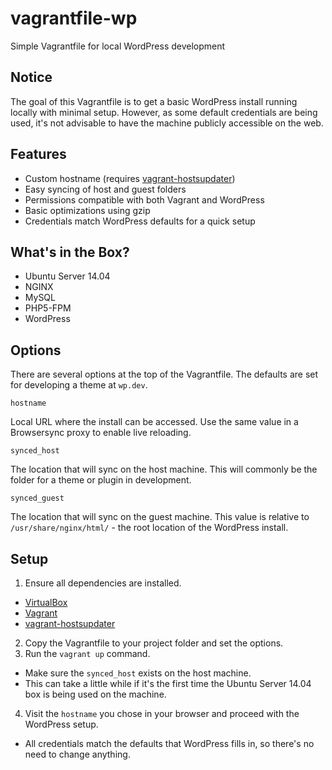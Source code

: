 # vagrantfile-wp

Simple Vagrantfile for local WordPress development

## Notice

The goal of this Vagrantfile is to get a basic WordPress install running locally with minimal setup.  However, as some default credentials are being used, it's not advisable to have the machine publicly accessible on the web.

## Features

- Custom hostname (requires [vagrant-hostsupdater](https://github.com/cogitatio/vagrant-hostsupdater))
- Easy syncing of host and guest folders
- Permissions compatible with both Vagrant and WordPress
- Basic optimizations using gzip
- Credentials match WordPress defaults for a quick setup

## What's in the Box?

- Ubuntu Server 14.04
- NGINX
- MySQL
- PHP5-FPM
- WordPress

## Options

There are several options at the top of the Vagrantfile.  The defaults are set for developing a theme at `wp.dev`.

`hostname`

Local URL where the install can be accessed.  Use the same value in a Browsersync proxy to enable live reloading.

`synced_host`

The location that will sync on the host machine.  This will commonly be the folder for a theme or plugin in development.

`synced_guest`

The location that will sync on the guest machine.  This value is relative to `/usr/share/nginx/html/` - the root location of the WordPress install.

## Setup

1. Ensure all dependencies are installed.
  - [VirtualBox](https://www.virtualbox.org/)
  - [Vagrant](https://www.vagrantup.com/)
  - [vagrant-hostsupdater](https://github.com/cogitatio/vagrant-hostsupdater)
2. Copy the Vagrantfile to your project folder and set the options.
3. Run the `vagrant up` command.
  - Make sure the `synced_host` exists on the host machine.
  - This can take a little while if it's the first time the Ubuntu Server 14.04 box is being used on the machine.
4. Visit the `hostname` you chose in your browser and proceed with the WordPress setup.
  - All credentials match the defaults that WordPress fills in, so there's no need to change anything.
